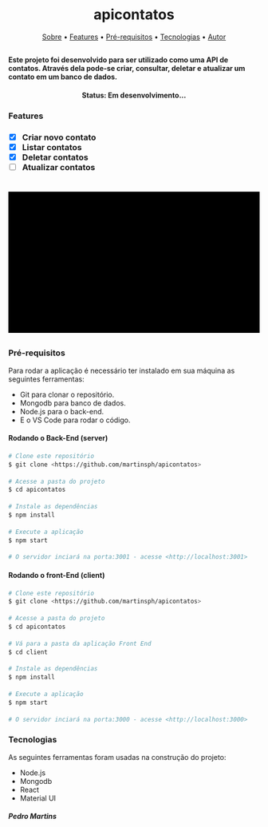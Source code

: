 <h1 align="center">apicontatos</h1>

<p align="center">
 <a href="#about">Sobre</a> • 
 <a href="#features">Features</a> • 
 <a href="#requirements">Pré-requisitos</a> • 
 <a href="#tecnologias">Tecnologias</a> •
 <a href="#autor">Autor</a>
</p>

<h2 id="about">
<h4> Este projeto foi desenvolvido para ser utilizado como uma API de contatos. Através dela pode-se criar, consultar, deletar e atualizar um contato em um banco de dados. </h4>

<h4 align="center"> 
  Status: Em desenvolvimento...
</h4>

<h3 id="features">Features<h3>

- [x] Criar novo contato
- [x] Listar contatos
- [x] Deletar contatos
- [ ] Atualizar contatos

<h1 align="center">
  <img alt="api contatos" title="#API_Contatos" src="./apicontato.gif" />
</h1>

<h3 id="requirements">Pré-requisitos</h3>

Para rodar a aplicação é necessário ter instalado em sua máquina as seguintes ferramentas:

- Git para clonar o repositório.
- Mongodb para banco de dados.
- Node.js para o back-end.
- E o VS Code para rodar o código.

<h4>Rodando o Back-End (server)</h4>

```bash
# Clone este repositório
$ git clone <https://github.com/martinsph/apicontatos>

# Acesse a pasta do projeto
$ cd apicontatos

# Instale as dependências
$ npm install

# Execute a aplicação
$ npm start

# O servidor inciará na porta:3001 - acesse <http://localhost:3001>
```

<h4>Rodando o front-End (client)</h4>

```bash
# Clone este repositório
$ git clone <https://github.com/martinsph/apicontatos>

# Acesse a pasta do projeto
$ cd apicontatos

# Vá para a pasta da aplicação Front End
$ cd client

# Instale as dependências
$ npm install

# Execute a aplicação
$ npm start

# O servidor inciará na porta:3000 - acesse <http://localhost:3000>
```

<h3 id="tecnologias">Tecnologias</h3>

As seguintes ferramentas foram usadas na construção do projeto:

- Node.js
- Mongodb
- React
- Material UI

<h5 id="autor">Pedro Martins<h5>
